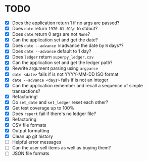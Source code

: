 # TODO
- [x] Does the application return 1 if no args are passed?
- [x] Does `date` return `1970-01-01\n` to stdout?
- [X] Does `date` return 0 args are not `None`?
- [X] Can the application set and get the date?
- [X] Does `date --advance N` advance the date by `N` days??
- [X] Does `date --advance` default to 1 day?
- [X] Does `ledger` return `superpy_ledger.csv`
- [X] Can the application set and get the ledger path?
- [X] Rewrite argument parsing using `argparse`
- [X] `date <date>` fails if <date> is not YYYY-MM-DD ISO format
- [X] `date --advance <days>` fails if <days> is not an integer
- [X] Can the application remember and recall a sequence of simple transactions?
- [X] Refactoring!
- [X] Do `set_date` and `set_ledger` reset each other?
- [X] Get test coverage up to 100%
- [X] Does `report` fail if there`s no ledger file?
- [X] Refactoring
- [X] CSV file formats
- [X] Output formatting
- [X] Clean up git history
- [ ] Helpful error messages
- [ ] Can the user sell items as well as buying them?
- [ ] JSON file formats
